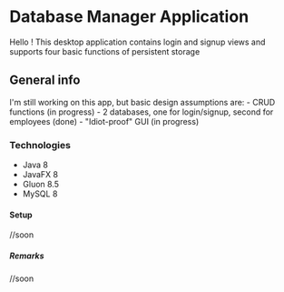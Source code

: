 # Database Manager Application

Hello !
This desktop application contains login and signup views and supports four basic functions of persistent storage


## General info

I'm still working on this app, but basic design assumptions are:
	- CRUD functions (in progress)
	- 2 databases, one for login/signup, second for employees (done)
	- "Idiot-proof" GUI (in progress)

### Technologies

- Java 8
- JavaFX 8
- Gluon 8.5
- MySQL 8


#### Setup

//soon


##### Remarks 

//soon
